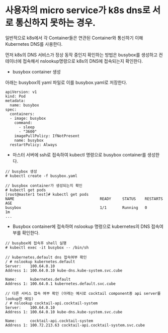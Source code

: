 # 사용자의 micro service가 k8s dns로 서로 통신하지 못하는 경우.

일반적으로 k8s에서 각 Container들은 연관된 Container와 통신하기 이해 Kubernetes DNS를 사용한다.

먼저 k8s의 DNS 서비스가 정상 동작 중인지 확인하는 방법은 busybox를 생성하고 컨테이너에 접속해서 nslookup명령으로 k8s의 DNS에 접속되는지 확인한다. 

* busybox container 생성

아래는 busybox의 yaml 파일로 이를 busybox.yaml로 저장한다.

```
apiVersion: v1
kind: Pod
metadata:
  name: busybox
spec:
  containers:
  - image: busybox
    command:
      - sleep
      - "3600"
    imagePullPolicy: IfNotPresent
    name: busybox
  restartPolicy: Always
```

* 마스터 서버에 ssh로 접속하여 kubectl 명령으로 busybox container를 생성한다.

```
// busybox 생성
# kubectl create -f busybox.yaml

// busybox container가 생성되는지 확인
# kubectl get pods
[root@master1 test]# kubectl get pods
NAME                                      READY     STATUS    RESTARTS   AGE
busybox                                   1/1       Running   0          1m
...
```

* Busybox container에 접속하여 nslookup 명령으로 kubernetes의 DNS 접속여부를 확인한다.

```
// busybox에 접속후 shell 실행
# kubectl exec -it busybox -- /bin/sh

// kubernetes.default dns 접속여부 확인
/ # nslookup kubernetes.default
Server:    100.64.0.10
Address 1: 100.64.0.10 kube-dns.kube-system.svc.cube

Name:      kubernetes.default
Address 1: 100.64.0.1 kubernetes.default.svc.cube

// 다른 서비스 접속 여부 확인 (아래는 예시로 cocktail component중 api server를 lookup한 예임)
/ # nslookup cocktail-api.cocktail-system
Server:    100.64.0.10
Address 1: 100.64.0.10 kube-dns.kube-system.svc.cube

Name:      cocktail-api.cocktail-system
Address 1: 100.72.213.63 cocktail-api.cocktail-system.svc.cube
```




